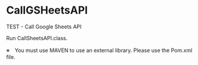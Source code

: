 # CallGSHeetsAPI
TEST - Call Google Sheets API

Run CallSheetsAPI.class.

※　You must use MAVEN to use an external library.
    Please use the Pom.xml file.
